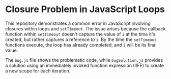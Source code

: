 # Closure Problem in JavaScript Loops

This repository demonstrates a common error in JavaScript involving closures within loops and `setTimeout`.  The issue arises because the callback function within `setTimeout` doesn't capture the value of `i` at the time it's created, but rather captures a reference to `i`. By the time the `setTimeout` functions execute, the loop has already completed, and `i` will be its final value.

The `bug.js` file shows the problematic code, while `bugSolution.js` provides a solution using an immediately invoked function expression (IIFE) to create a new scope for each iteration.